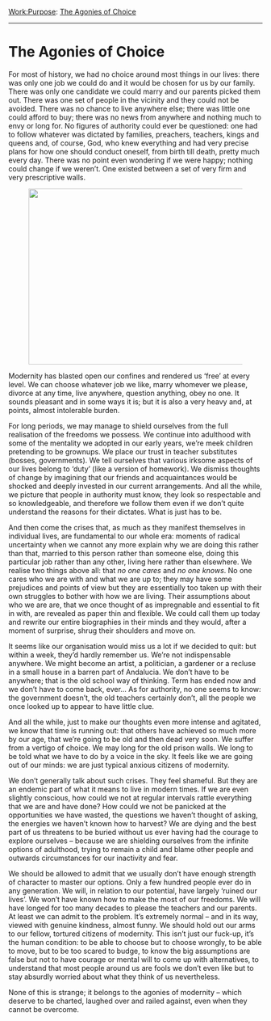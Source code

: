 [Work:](https://www.theschooloflife.com/thebookoflife/category/work/)[Purpose](https://www.theschooloflife.com/thebookoflife/category/work/purpose/): [The Agonies of Choice](https://www.theschooloflife.com/thebookoflife/the-agonies-of-choice/)

* * *

# The Agonies of Choice

For most of history, we had no choice around most things in our lives: there was only one job we could do and it would be chosen for us by our family. There was only one candidate we could marry and our parents picked them out. There was one set of people in the vicinity and they could not be avoided. There was no chance to live anywhere else; there was little one could afford to buy; there was no news from anywhere and nothing much to envy or long for. No figures of authority could ever be questioned: one had to follow whatever was dictated by families, preachers, teachers, kings and queens and, of course, God, who knew everything and had very precise plans for how one should conduct oneself, from birth till death, pretty much every day. There was no point even wondering if we were happy; nothing could change if we weren’t. One existed between a set of very firm and very prescriptive walls.

<figure class="aligncenter is-resized"><img src="https://www.theschooloflife.com/thebookoflife/wp-content/uploads/2020/05/featured00_landscape_1064x.max-1800x1800-1024x512.jpg" alt="" class="wp-image-24541" width="696" height="348" srcset="https://www.theschooloflife.com/thebookoflife/wp-content/uploads/2020/05/featured00_landscape_1064x.max-1800x1800-1024x512.jpg 1024w, https://www.theschooloflife.com/thebookoflife/wp-content/uploads/2020/05/featured00_landscape_1064x.max-1800x1800-300x150.jpg 300w, https://www.theschooloflife.com/thebookoflife/wp-content/uploads/2020/05/featured00_landscape_1064x.max-1800x1800-768x384.jpg 768w, https://www.theschooloflife.com/thebookoflife/wp-content/uploads/2020/05/featured00_landscape_1064x.max-1800x1800.jpg 1064w" sizes="(max-width: 696px) 100vw, 696px"></figure>

Modernity has blasted open our confines and rendered us ‘free’ at every level. We can choose whatever job we like, marry whomever we please, divorce at any time, live anywhere, question anything, obey no one. It sounds pleasant and in some ways it is; but it is also a very heavy and, at points, almost intolerable burden.

For long periods, we may manage to shield ourselves from the full realisation of the freedoms we possess. We continue into adulthood with some of the mentality we adopted in our early years, we’re meek children pretending to be grownups. We place our trust in teacher substitutes (bosses, governments). We tell ourselves that various irksome aspects of our lives belong to ‘duty’ (like a version of homework). We dismiss thoughts of change by imagining that our friends and acquaintances would be shocked and deeply invested in our current arrangements. And all the while, we picture that people in authority must know, they look so respectable and so knowledgeable, and therefore we follow them even if we don’t quite understand the reasons for their dictates. What is just has to be.

And then come the crises that, as much as they manifest themselves in individual lives, are fundamental to our whole era: moments of radical uncertainty when we cannot any more explain why we are doing this rather than that, married to this person rather than someone else, doing this particular job rather than any other, living here rather than elsewhere. We realise two things above all: that _no one cares_ and _no one knows_. No one cares who we are with and what we are up to; they may have some prejudices and points of view but they are essentially too taken up with their own struggles to bother with how we are living. Their assumptions about who we are are, that we once thought of as impregnable and essential to fit in with, are revealed as paper thin and flexible. We could call them up today and rewrite our entire biographies in their minds and they would, after a moment of surprise, shrug their shoulders and move on.&nbsp;

It seems like our organisation would miss us a lot if we decided to quit: but within a week, they’d hardly remember us. We’re not indispensable anywhere. We might become an artist, a politician, a gardener or a recluse in a small house in a barren part of Andalucia. We don’t have to be anywhere; that is the old school way of thinking. Term has ended now and we don’t have to come back, ever… As for authority, no one seems to know: the government doesn’t, the old teachers certainly don’t, all the people we once looked up to appear to have little clue.&nbsp;

And all the while, just to make our thoughts even more intense and agitated, we know that time is running out: that others have achieved so much more by our age, that we’re going to be old and then dead very soon. We suffer from a vertigo of choice. We may long for the old prison walls. We long to be told what we have to do by a voice in the sky. It feels like we are going out of our minds: we are just typical anxious citizens of modernity.

We don’t generally talk about such crises. They feel shameful. But they are an endemic part of what it means to live in modern times. If we are even slightly conscious, how could we not at regular intervals rattle everything that we are and have done? How could we not be panicked at the opportunities we have wasted, the questions we haven’t thought of asking, the energies we haven’t known how to harvest? We are dying and the best part of us threatens to be buried without us ever having had the courage to explore ourselves – because we are shielding ourselves from the infinite options of adulthood, trying to remain a child and blame other people and outwards circumstances for our inactivity and fear.

We should be allowed to admit that we usually don’t have enough strength of character to master our options. Only a few hundred people ever do in any generation. We will, in relation to our potential, have largely ‘ruined our lives’. We won’t have known how to make the most of our freedoms. We will have longed for too many decades to please the teachers and our parents. At least we can admit to the problem. It’s extremely normal – and in its way, viewed with genuine kindness, almost funny. We should hold out our arms to our fellow, tortured citizens of modernity. This isn’t just our fuck-up, it’s the human condition: to be able to choose but to choose wrongly, to be able to move, but to be too scared to budge, to know the big assumptions are false but not to have courage or mental will to come up with alternatives, to understand that most people around us are fools we don’t even like but to stay absurdly worried about what they think of us nevertheless.&nbsp;

None of this is strange; it belongs to the agonies of modernity – which deserve to be charted, laughed over and railed against, even when they cannot be overcome.
